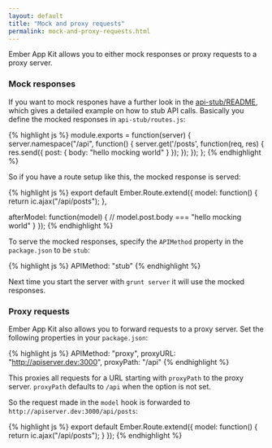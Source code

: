 ```yaml
---
layout: default
title: "Mock and proxy requests"
permalink: mock-and-proxy-requests.html
---
```


Ember App Kit allows you to either mock responses or proxy requests to a proxy server.

### Mock responses

If you want to mock respones have a further look in the
[api-stub/README](https://github.com/stefanpenner/ember-app-kit/tree/master/api-stub),
which gives a detailed example on how to stub API calls. Basically you define the
mocked responses in `api-stub/routes.js`:

{% highlight js %}
module.exports = function(server) {
  server.namespace("/api", function() {
    server.get('/posts', function(req, res) {
      res.send({ post: { body: "hello mocking world" } });
    });
  });
};
{% endhighlight %}

So if you have a route setup like this, the mocked response is served:

{% highlight js %}
export default Ember.Route.extend({
  model: function() {
    return ic.ajax("/api/posts");
  },

  afterModel: function(model) {
    // model.post.body === "hello mocking world"
  }
});
{% endhighlight %}

To serve the mocked responses, specify the `APIMethod` property in the `package.json`
to be `stub`:

{% highlight js %}
  APIMethod: "stub"
{% endhighlight %}

Next time you start the server with `grunt server` it will use the mocked responses.

### Proxy requests

Ember App Kit also allows you to forward requests to a proxy server. Set the following
properties in your `package.json`:

{% highlight js %}
  APIMethod: "proxy",
  proxyURL: "http://apiserver.dev:3000",
  proxyPath: "/api"
{% endhighlight %}

This proxies all requests for a URL starting with `proxyPath` to the proxy server.
`proxyPath` defaults to `/api` when the option is not set.

So the request made in the `model` hook is forwarded to
`http://apiserver.dev:3000/api/posts`:

{% highlight js %}
export default Ember.Route.extend({
  model: function() {
    return ic.ajax("/api/posts");
  }
});
{% endhighlight %}
